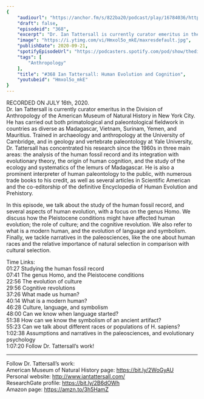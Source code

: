 ```yaml
---
{
	"audiourl": "https://anchor.fm/s/822ba20/podcast/play/16784036/https%3A%2F%2Fd3ctxlq1ktw2nl.cloudfront.net%2Fstaging%2F2020-6-19%2F29607868-a4fb-d12b-9416-0bc82e8ed72b.m4a",
	"draft": false,
	"episodeid": "368",
	"excerpt": "Dr. Ian Tattersall is currently curator emeritus in the Division of Anthropology of the American Museum of Natural History in New York City. He has carried out both primatological and paleontological fieldwork in countries as diverse as Madagascar, Vietnam, Surinam, Yemen, and Mauritius. Trained in archaeology and anthropology at the University of Cambridge, and in geology and vertebrate paleontology at Yale University, Dr. Tattersall has concentrated his research since the 1960s in three main areas: the analysis of the human fossil record and its integration with evolutionary theory, the origin of human cognition, and the study of the ecology and systematics of the lemurs of Madagascar. He is also a prominent interpreter of human paleontology to the public, with numerous trade books to his credit, as well as several articles in Scientific American and the co-editorship of the definitive Encyclopedia of Human Evolution and Prehistory. ",
	"image": "https://i.ytimg.com/vi/Hmxol5o_mkE/maxresdefault.jpg",
	"publishDate": 2020-09-21,
	"spotifyEpisodeUrl": "https://podcasters.spotify.com/pod/show/thedissenter/episodes/368-Ian-Tattersall-Human-Evolution-and-Cognition-egun74",
	"tags": [
		"Anthropology"
	],
	"title": "#368 Ian Tattersall: Human Evolution and Cognition",
	"youtubeid": "Hmxol5o_mkE"
}
---
```

RECORDED ON JULY 16th, 2020.  
Dr. Ian Tattersall is currently curator emeritus in the Division of Anthropology of the American Museum of Natural History in New York City. He has carried out both primatological and paleontological fieldwork in countries as diverse as Madagascar, Vietnam, Surinam, Yemen, and Mauritius. Trained in archaeology and anthropology at the University of Cambridge, and in geology and vertebrate paleontology at Yale University, Dr. Tattersall has concentrated his research since the 1960s in three main areas: the analysis of the human fossil record and its integration with evolutionary theory, the origin of human cognition, and the study of the ecology and systematics of the lemurs of Madagascar. He is also a prominent interpreter of human paleontology to the public, with numerous trade books to his credit, as well as several articles in Scientific American and the co-editorship of the definitive Encyclopedia of Human Evolution and Prehistory. 

In this episode, we talk about the study of the human fossil record, and several aspects of human evolution, with a focus on the genus Homo. We discuss how the Pleistocene conditions might have affected human evolution; the role of culture; and the cognitive revolution. We also refer to what is a modern human, and the evolution of language and symbolism. Finally, we tackle narratives in the paleosciences, like the one about human races and the relative importance of natural selection in comparison with cultural selection.

Time Links:  
<time>01:27</time> Studying the human fossil record  
<time>07:41</time> The genus Homo, and the Pleistocene conditions  
<time>22:56</time> The evolution of culture  
<time>29:56</time> Cognitive revolutions    
<time>37:26</time> What made us human?  
<time>40:14</time> What is a modern human?  
<time>46:28</time> Culture, language, and symbolism  
<time>48:00</time> Can we know when language started?  
<time>51:38</time> How can we know the symbolism of an ancient artifact?  
<time>55:23</time> Can we talk about different races or populations of H. sapiens?  
<time>1:02:38</time> Assumptions and narratives in the paleosciences, and evolutionary psychology    
<time>1:07:20</time> Follow Dr. Tattersall’s work!

---

Follow Dr. Tattersall’s work:  
American Museum of Natural History page: https://bit.ly/2WoGyAU  
Personal website: http://www.iantattersall.com/  
ResearchGate profile: https://bit.ly/2B6dOWh  
Amazon page: https://amzn.to/3h5HamZ
